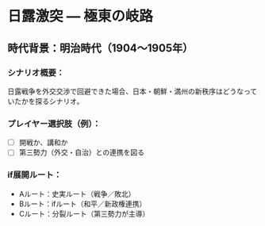 # 日露激突 ― 極東の岐路
## 時代背景：明治時代（1904〜1905年）

### シナリオ概要：
日露戦争を外交交渉で回避できた場合、日本・朝鮮・満州の新秩序はどうなっていたかを探るシナリオ。

### プレイヤー選択肢（例）：
- [ ] 開戦か、講和か
- [ ] 第三勢力（外交・自治）との連携を図る

### if展開ルート：
- Aルート：史実ルート（戦争／敗北）
- Bルート：ifルート（和平／新政権連携）
- Cルート：分裂ルート（第三勢力が主導）
